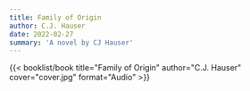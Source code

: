 ```yaml
---
title: Family of Origin
author: C.J. Hauser
date: 2022-02-27
summary: 'A novel by CJ Hauser'
---
```


{{< booklist/book
title="Family of Origin"
author="C.J. Hauser"
cover="cover.jpg"
format="Audio" >}}

